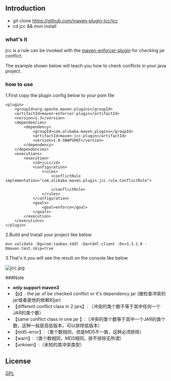 ## Introduction 
*   git clone https://github.com/maven-plugin-jcc/jcc
*   cd jcc && mvn install

### what's it
jcc is a rule can be invoked with the [maven-enforcer-plugin](http://maven.apache.org/enforcer/maven-enforcer-plugin/) for checking jar conflict.

The example shown below will teach you how to check conflicts in your java project.

### how to use

1.First copy the plugin config below to your pom file

    <plugin>
        <groupId>org.apache.maven.plugins</groupId>
        <artifactId>maven-enforcer-plugin</artifactId>
        <version>1.3</version>
        <dependencies>
            <dependency>
                <groupId>com.alibaba.maven.plugins</groupId>
                <artifactId>maven-jcc-plugin</artifactId>
                <version>1.0-SNAPSHOT</version>
            </dependency>
        </dependencies>
        <executions>
            <execution>
                <id>jcc</id>                        
                <configuration>
                    <rules>                             
                        <conflictRule implementation="com.alibaba.maven.plugin.jcc.rule.ConflictRule">                   
                            
                        </conflictRule>
                    </rules>
                </configuration>
                <goals>
                    <goal>enforce</goal>
                </goals>
            </execution>
        </executions>
    </plugin>


2.Build and Install your project like below

    mvn validate -Dg=com.taobao.tddl -Da=tddl-client -Dv=3.3.1.0 -Dmaven.test.skip=true

3.That's it.you will see the result on the console like below

![jcc.jpg](http://www.getsetter.cn/img/jcc.jpg)



###Note
-  **only support maven3**
- 【p】: the jar of be checked conflict or it's dependency jar (被检查冲突的jar或者是他的依赖的jar)
- 【different conflict class in 2 jars】: （冲突的类个数不等于其中任何一个JAR的类个数）
- 【same conflict class in one jar 】:（冲突的类个数等于其中一个JAR的类个数，这种一般是高低版本，可以排除低版本）
- 【md5-error】:（类个数相同，但是MD5不一致，这种必须排除）
- 【warn】:（类个数相同，MD5相同，排不排除无所谓）
- 【unkown】:（未知的类冲突类型）



## License

[GPL](http://opensource.org/licenses/gpl-license)


